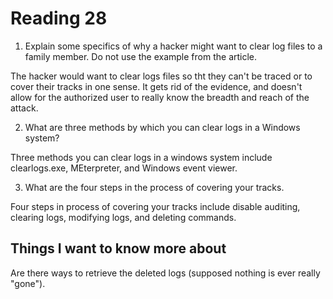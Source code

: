 # Reading 28

1. Explain some specifics of why a hacker might want to clear log files to a family member. Do not use the example from the article.

The hacker would want to clear logs files so tht they can't be traced or to cover their tracks in one sense.  It gets rid of the evidence, and doesn't allow for the authorized user to really know the breadth and reach of the attack.

2. What are three methods by which you can clear logs in a Windows system?

Three methods you can clear logs in a windows system include clearlogs.exe, MEterpreter, and Windows event viewer.


3. What are the four steps in the process of covering your tracks.

Four steps in process of covering your tracks include disable auditing, clearing logs, modifying logs, and deleting commands.

## Things I want to know more about

Are there ways to retrieve the deleted logs (supposed nothing is ever really "gone").
